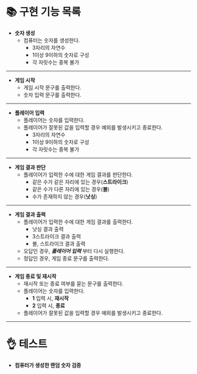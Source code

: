 # 📚 구현 기능 목록

- **숫자 생성**
    - 컴퓨터는 숫자를 생성한다.
        - 3자리의 자연수
        - 1이상 9이하의 숫자로 구성
        - 각 자릿수는 중복 불가

<hr/>

- **게임 시작**
    - 게임 시작 문구를 출력한다.
    - 숫자 입력 문구를 출력한다.

<hr/>

- **플레이어 입력**
    - 플레이어는 숫자를 입력한다.
    - 플레이어가 잘못된 값을 입력할 경우 예외를 발생시키고 종료한다.
        - 3자리의 자연수
        - 1이상 9이하의 숫자로 구성
        - 각 자릿수는 중복 불가

<hr/>

- **게임 결과 판단**
    - 플레이어가 입력한 수에 대한 게임 결과를 판단한다.
        - 같은 수가 같은 자리에 있는 경우(**스트라이크**)
        - 같은 수가 다른 자리에 있는 경우(**볼**)
        - 수가 존재하지 않는 경우(**낫싱**)

<hr/>

- **게임 결과 출력**
    - 플레이어가 입력한 수에 대한 게임 결과를 출력한다.
        - 낫싱 결과 출력
        - 3스트라이크 결과 출력
        - 볼, 스트라이크 결과 출력
    - 오답인 경우, ***플레이어 입력*** 부터 다시 실행한다.
    - 정답인 경우, 게임 종료 문구를 출력한다.

<hr/>

- **게임 종료 및 재시작**
    - 재시작 또는 종료 여부를 묻는 문구를 출력한다.
    - 플레이어는 숫자를 입력한다.
        - **1** 입력 시, **재시작**
        - **2** 입력 시, **종료**
    - 플레이어가 잘못된 값을 입력할 경우 예외를 발생시키고 종료한다.

<hr/>

# 👌 테스트

- **컴퓨터가 생성한 랜덤 숫자 검증**
